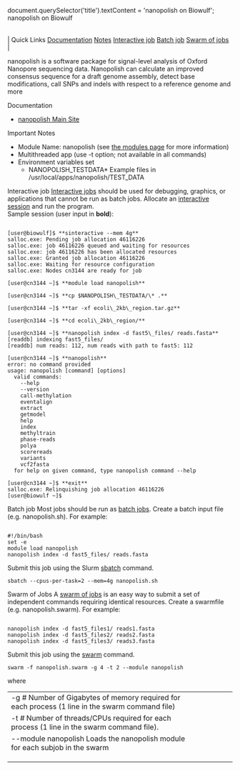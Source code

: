 

document.querySelector('title').textContent = 'nanopolish on Biowulf';
nanopolish on Biowulf


|  |
| --- |
| 
Quick Links
[Documentation](#doc)
[Notes](#notes)
[Interactive job](#int) 
[Batch job](#sbatch) 
[Swarm of jobs](#swarm) 
 |



nanopolish is a software package for signal-level analysis of Oxford Nanopore sequencing data. Nanopolish can calculate an improved consensus sequence for a draft genome assembly, detect base modifications, call SNPs and indels with respect to a reference genome and more 



Documentation
* [nanopolish Main Site](https://nanopolish.readthedocs.io/en/latest/index.html)


Important Notes
* Module Name: nanopolish (see [the modules page](/apps/modules.html) for more information)
 * Multithreaded app (use -t option; not available in all commands)
 * Environment variables set 
	+ NANOPOLISH\_TESTDATA* Example files in /usr/local/apps/nanopolish/TEST\_DATA



Interactive job
[Interactive jobs](/docs/userguide.html#int) should be used for debugging, graphics, or applications that cannot be run as batch jobs.
Allocate an [interactive session](/docs/userguide.html#int) and run the program.   
Sample session (user input in **bold**):



```

[user@biowulf]$ **sinteractive --mem 4g**
salloc.exe: Pending job allocation 46116226
salloc.exe: job 46116226 queued and waiting for resources
salloc.exe: job 46116226 has been allocated resources
salloc.exe: Granted job allocation 46116226
salloc.exe: Waiting for resource configuration
salloc.exe: Nodes cn3144 are ready for job

[user@cn3144 ~]$ **module load nanopolish**

[user@cn3144 ~]$ **cp $NANOPOLISH\_TESTDATA/\* .**

[user@cn3144 ~]$ **tar -xf ecoli\_2kb\_region.tar.gz**

[user@cn3144 ~]$ **cd ecoli\_2kb\_region/**

[user@cn3144 ~]$ **nanopolish index -d fast5\_files/ reads.fasta**
[readdb] indexing fast5_files/
[readdb] num reads: 112, num reads with path to fast5: 112

[user@cn3144 ~]$ **nanopolish**
error: no command provided
usage: nanopolish [command] [options]
  valid commands: 
    --help
    --version
    call-methylation
    eventalign
    extract
    getmodel
    help
    index
    methyltrain
    phase-reads
    polya
    scorereads
    variants
    vcf2fasta
  for help on given command, type nanopolish command --help

[user@cn3144 ~]$ **exit**
salloc.exe: Relinquishing job allocation 46116226
[user@biowulf ~]$

```


Batch job
Most jobs should be run as [batch jobs](/docs/userguide.html#submit).
Create a batch input file (e.g. nanopolish.sh). For example:



```

#!/bin/bash
set -e
module load nanopolish
nanopolish index -d fast5_files/ reads.fasta
```

Submit this job using the Slurm [sbatch](/docs/userguide.html) command.



```
sbatch --cpus-per-task=2 --mem=4g nanopolish.sh
```

Swarm of Jobs 
A [swarm of jobs](/apps/swarm.html) is an easy way to submit a set of independent commands requiring identical resources.
Create a swarmfile (e.g. nanopolish.swarm). For example:



```

nanopolish index -d fast5_files1/ reads1.fasta
nanopolish index -d fast5_files2/ reads2.fasta
nanopolish index -d fast5_files3/ reads3.fasta

```

Submit this job using the [swarm](/apps/swarm.html) command.



```
swarm -f nanopolish.swarm -g 4 -t 2 --module nanopolish
```

where


|  |  |  |  |  |  |
| --- | --- | --- | --- | --- | --- |
| -g *#*  Number of Gigabytes of memory required for each process (1 line in the swarm command file)
 | -t *#* Number of threads/CPUs required for each process (1 line in the swarm command file).
 | --module nanopolish Loads the nanopolish module for each subjob in the swarm 
 | |
 | |
 | |








